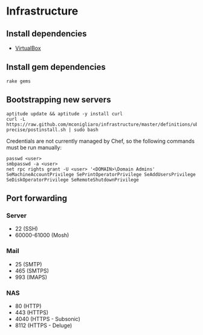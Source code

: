 # Infrastructure

## Install dependencies

* [VirtualBox](https://www.virtualbox.org/)

## Install gem dependencies

    rake gems

## Bootstrapping new servers

    aptitude update && aptitude -y install curl
    curl -L https://raw.github.com/mconigliaro/infrastructure/master/definitions/ubuntu-precise/postinstall.sh | sudo bash

Credentials are not currently managed by Chef, so the following commands must be run manually:

    passwd <user>
    smbpasswd -a <user>
    net rpc rights grant -U <user> '<DOMAIN>\Domain Admins' SeMachineAccountPrivilege SePrintOperatorPrivilege SeAddUsersPrivilege SeDiskOperatorPrivilege SeRemoteShutdownPrivilege

## Port forwarding

### Server

  - 22 (SSH)
  - 60000-61000 (Mosh)

### Mail

  - 25 (SMTP)
  - 465 (SMTPS)
  - 993 (IMAPS)

### NAS

  - 80 (HTTP)
  - 443 (HTTPS)
  - 4040 (HTTPS - Subsonic)
  - 8112 (HTTPS - Deluge)
